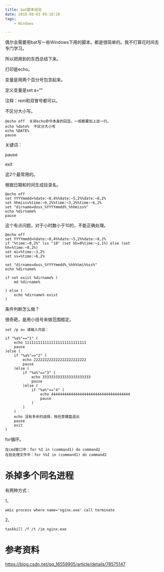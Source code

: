 ```yaml
---
title: bat脚本经验
date: 2018-08-03 09:10:28
tags:
	- Windows

---
```




偶尔会需要用bat写一些Windows下用的脚本。都是很简单的。我不打算花时间去专门学习。

所以把用到的东西总结下来。



打印是echo。

变量是用两个百分号包含起来。

定义变量是set a=“”

注释：rem和双冒号都可以。

不区分大小写。

```
@echo off  关闭echo命令本身的回显。一般都要加上这一行。
echo %date%  不区分大小写
echo %DATE%
pause
```

关键词：

pause

exit

这2个最常用的。



根据日期和时间生成目录名。

```
@echo off
set YYYYmmdd=%date:~0,4%%date:~5,2%%date:~8,2%
set hhmiss=%time:~0,2%%time:~3,2%%time:~6,2%
set "dirname=doss_%YYYYmmdd%_%hhmiss%"
echo %dirname%
pause
```

这个有点问题，对于小时数小于10的，不能正确处理。

```
@echo off
set YYYYmmdd=%date:~0,4%%date:~5,2%%date:~8,2%
if "%time:~0,2%" lss "10" (set hh=0%time:~1,1%) else (set hh=%time:~0,2%)
set mi=%time:~3,2%
set ss=%time:~6,2%

set "dirname=doss_%YYYYmmdd%_%hh%%mi%%ss%"
echo %dirname%

if not exist %dirname% (
	md %dirname%
	
) else (
	echo %dirname% exist
)
```



条件判断怎么做？

很奇葩，是用小括号来做范围框定。

```
set /p a= 请输入内容：

if "%a%"=="1" (
    echo 1111111111111111111111111111
    pause
)else (
    if "%a%"=="2" (
        echo 222222222222222222222222
        pause
    )else (
        if "%a%"=="3" (
            echo 3333333333333333333333
            pause
        )else (
            if "%a%"=="4" (
                echo 444444444444444444444444444444444444
                pause
            )
        )
    )
    echo 没有多余的选择，按任意键盘退出
    pause
    exit
)
```



for循环。

```
在cmd窗口中：for %I in (command1) do command2 
在批处理文件中：for %%I in (command1) do command2
```





# 杀掉多个同名进程

有两种方式：

1、

```
wmic process where name='nginx.exe' call terminate
```

2、

```
taskkill /f /t /im nginx.exe
```



# 参考资料



https://blog.csdn.net/qq_16559905/article/details/78575147

